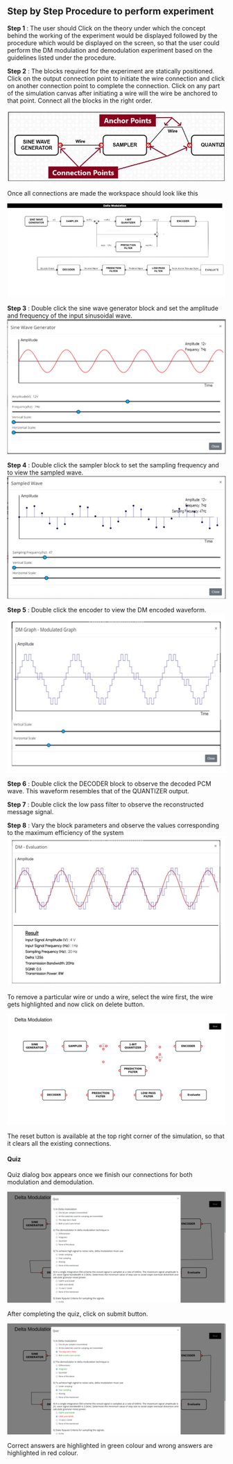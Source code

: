 ## **Step by Step Procedure to perform experiment**

**Step 1** : The user should Click on the theory under which the concept behind the working of the experiment would be displayed followed by the procedure which would be displayed on the screen, so that the user could perform the DM modulation and demodulation experiment based on the guidelines listed under the procedure.

**Step 2** : The blocks required for the experiment are statically positioned. Click on the output connection point to initiate the wire connection and click on another connection point to complete the connection. Click on any part of the simulation canvas after initiating a wire will the wire be anchored to that point. Connect all the blocks in the right order.

![Blocks](./images/s1.png)

Once all connections are made the workspace should look like this

![Blocks](./images/s2.png)

**Step 3** : Double click the sine wave generator block and set the amplitude and frequency of the input sinusoidal wave.
![Blocks](./images/s3.png)


**Step 4** : Double click the sampler block to set the sampling frequency and to view the sampled wave.
![Blocks](./images/s4.png)

**Step 5** : Double click the encoder to view the DM encoded waveform.
![Blocks](./images/s5.png)

**Step 6** : Double click the DECODER block to observe the decoded PCM wave. This waveform resembles that of the QUANTIZER output.

**Step 7** : Double click the low pass filter to observe the reconstructed message signal.

**Step 8** : Vary the block parameters and observe the values corresponding to the maximum efficiency of the system
![Blocks](./images/s6.png)

To remove a particular wire or undo a wire, select the wire first, the wire gets highlighted and now click on delete button.

![Blocks](./images/reset.png)

The reset button is available at the top right corner of the simulation, so that it clears all the existing connections.

#### Quiz

Quiz dialog box appears once we finish our connections for both modulation and demodulation.

![Blocks](./images/quiz_dm.png)

After completing the quiz, click on submit button.

![Blocks](./images/ans_dm.png)

Correct answers are highlighted in green colour and wrong answers are highlighted in red colour.